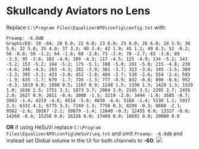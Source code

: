 # Skullcandy Aviators no Lens
Replace `C:\Program Files\EqualizerAPO\config\config.txt` with:
```
Preamp: -6.0dB
GraphicEQ: 10 -84; 20 6.0; 22 6.0; 23 6.0; 25 6.0; 26 6.0; 28 5.9; 30 5.6; 32 5.0; 35 4.0; 37 3.3; 40 2.4; 42 1.9; 45 1.2; 49 0.3; 52 -0.2; 56 -0.8; 59 -1.2; 64 -1.6; 68 -2.0; 73 -2.4; 78 -2.7; 83 -3.0; 89 -3.3; 95 -3.6; 102 -4.0; 109 -4.3; 117 -4.5; 125 -4.9; 134 -5.1; 143 -5.2; 153 -5.2; 164 -5.2; 175 -5.1; 188 -5.0; 201 -5.0; 215 -4.8; 230 -4.6; 246 -4.5; 263 -4.3; 282 -3.9; 301 -3.7; 323 -3.6; 345 -3.5; 369 -3.3; 395 -3.2; 423 -3.0; 452 -2.8; 484 -2.7; 518 -2.6; 554 -2.4; 593 -1.9; 635 -1.7; 679 -1.7; 726 -1.3; 777 -0.9; 832 -0.8; 890 -0.6; 952 -0.3; 1019 0.0; 1090 0.5; 1167 0.9; 1248 1.5; 1336 1.5; 1429 1.3; 1529 1.8; 1636 2.5; 1751 3.3; 1873 3.7; 2004 3.9; 2145 3.5; 2295 2.7; 2455 2.0; 2627 0.9; 2811 -0.4; 3008 -1.5; 3219 -2.0; 3444 -1.6; 3685 -0.7; 3943 -1.4; 4219 -4.6; 4514 -5.6; 4830 -4.4; 5168 -1.4; 5530 1.1; 5917 3.3; 6331 4.1; 6775 3.3; 7249 1.3; 7756 0.3; 8299 -0.3; 8880 -2.1; 9502 -2.6; 10167 -2.1; 10879 -1.4; 11640 -0.3; 12455 0.0; 13327 -0.0; 14260 -0.4; 15258 0.0; 16326 0.0; 17469 0.0; 18692 0.0; 20000 0.0
```
**OR** if using HeSuVi replace `C:\Program Files\EqualizerAPO\config\HeSuVi\eq.txt` and omit `Preamp: -6.0dB` and instead set Global volume in the UI for both channels to **-60**.
![](https://raw.githubusercontent.com/jaakkopasanen/AutoEq/master/results/SBAF-Serious/innerfidelity/onear/Skullcandy%20Aviators%20no%20Lens/Skullcandy%20Aviators%20no%20Lens.png)